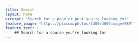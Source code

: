 ```yaml
---
title: Search
layout: home
excerpt: "Search for a page or post you're looking for"
feature_image: "https://picsum.photos/1300/400?image=989"
feature_text: |
    ## Search for a course you're looking for
---
```

<style>
.gsc-control-cse .gsc-table-result {
	font-family : inherit;
}

.gsc-control-cse .gsc-input-box {
	height : inherit;
}

input.gsc-input,
.gsc-input-box,
.gsc-input-box-hover,
.gsc-input-box-focus,
.gsc-search-button, input.gsc-search-button-v2 {
	box-sizing  : content-box;
	line-height : normal;
	margin-top  : 0px;
}
</style>


<script async src="https://cse.google.com/cse.js?cx=017256335113070184946:gzjpfmq4esk"></script>
<div id='google-search' class="gcse-search"></div>
